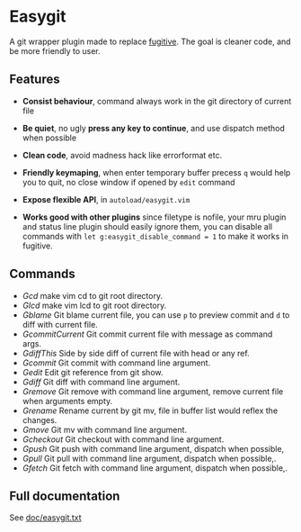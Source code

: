 # Easygit

A git wrapper plugin made to replace [fugitive](https://github.com/tpope/vim-fugitive).
The goal is cleaner code, and be more friendly to user.

## Features

* **Consist behaviour**, command always work in the git directory of current file

* **Be quiet**, no ugly **press any key to continue**, and use dispatch method when
  possible

* **Clean code**, avoid madness hack like errorformat etc.

* **Friendly keymaping**, when enter temporary buffer precess `q` would help you to
  quit, no close window if opened by `edit` command

* **Expose flexible API**, in `autoload/easygit.vim`

* **Works good with other plugins** since filetype is nofile, your mru plugin and
  status line plugin should easily ignore them, you can disable all commands
  with `let g:easygit_disable_command = 1` to make it works in fugitive.

## Commands

* *Gcd*             make vim cd to git root directory.
* *Glcd*            make vim lcd to git root directory.
* *Gblame*          Git blame current file, you can use `p` to preview commit and `d`
to diff with current file.
* *GcommitCurrent*  Git commit current file with message as command args.
* *GdiffThis*       Side by side diff of current file with head or any ref.
* *Gcommit*         Git commit with command line argument.
* *Gedit*           Edit git reference from git show.
* *Gdiff*           Git diff with command line argument.
* *Gremove*         Git remove with command line argument, remove current file
when arguments empty.
* *Grename*         Rename current by git mv, file in buffer list would reflex
  the changes.
* *Gmove*           Git mv with command line argument.
* *Gcheckout*       Git checkout with command line argument.
* *Gpush*           Git push with command line argument, dispatch when possible,
* *Gpull*           Git pull with command line argument, dispatch when possible,.
* *Gfetch*          Git fetch with command line argument, dispatch when possible,.

## Full documentation

See [doc/easygit.txt](https://github.com/chemzqm/vim-easygit/blob/master/doc/easygit.txt)
